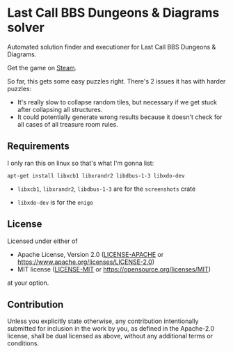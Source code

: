 # Last Call BBS Dungeons & Diagrams solver

Automated solution finder and executioner for Last Call BBS Dungeons & Diagrams.

Get the game on [Steam](https://store.steampowered.com/app/1511780/Last_Call_BBS/).

So far, this gets some easy puzzles right. There's 2 issues it has with harder puzzles:
- It's really slow to collapse random tiles, but necessary if we get stuck after collapsing all structures.
- It could potentially generate wrong results because it doesn't check for all cases of all treasure room rules. 

## Requirements

I only ran this on linux so that's what I'm gonna list:

`apt-get install libxcb1 libxrandr2 libdbus-1-3 libxdo-dev`

- `libxcb1`, `libxrandr2`, `libdbus-1-3` are for the `screenshots` crate

- `libxdo-dev` is for the `enigo`


## License

Licensed under either of

- Apache License, Version 2.0
  ([LICENSE-APACHE](LICENSE-APACHE) or https://www.apache.org/licenses/LICENSE-2.0)
- MIT license
  ([LICENSE-MIT](LICENSE-MIT) or https://opensource.org/licenses/MIT)

at your option.

## Contribution

Unless you explicitly state otherwise, any contribution intentionally submitted
for inclusion in the work by you, as defined in the Apache-2.0 license, shall be
dual licensed as above, without any additional terms or conditions.
